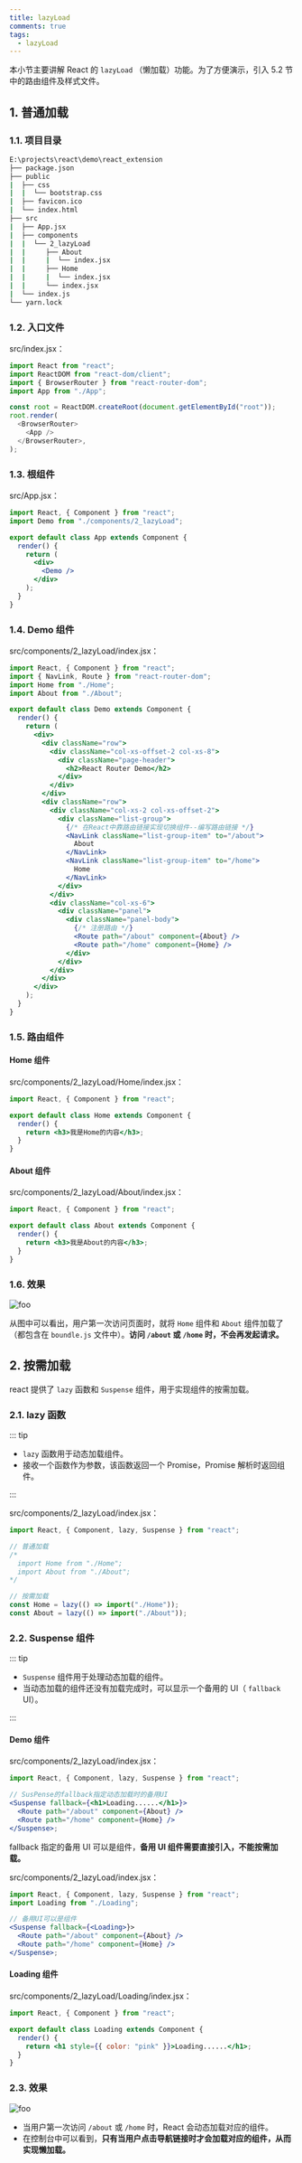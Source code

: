 ```yaml
---
title: lazyLoad
comments: true
tags:
  - lazyLoad
---
```


本小节主要讲解 React 的 `lazyLoad` （懒加载）功能。为了方便演示，引入 5.2 节中的路由组件及样式文件。

## 1. 普通加载

### 1.1. 项目目录

```sh
E:\projects\react\demo\react_extension
├── package.json
├── public
|  ├── css
|  |  └── bootstrap.css
|  ├── favicon.ico
|  └── index.html
├── src
|  ├── App.jsx
|  ├── components
|  |  └── 2_lazyLoad
|  |     ├── About
|  |     |  └── index.jsx
|  |     ├── Home
|  |     |  └── index.jsx
|  |     └── index.jsx
|  └── index.js
└── yarn.lock
```

### 1.2. 入口文件

src/index.jsx：

```js
import React from "react";
import ReactDOM from "react-dom/client";
import { BrowserRouter } from "react-router-dom";
import App from "./App";

const root = ReactDOM.createRoot(document.getElementById("root"));
root.render(
  <BrowserRouter>
    <App />
  </BrowserRouter>,
);
```

### 1.3. 根组件

src/App.jsx：

```jsx
import React, { Component } from "react";
import Demo from "./components/2_lazyLoad";

export default class App extends Component {
  render() {
    return (
      <div>
        <Demo />
      </div>
    );
  }
}
```

### 1.4. Demo 组件

src/components/2_lazyLoad/index.jsx：

```jsx
import React, { Component } from "react";
import { NavLink, Route } from "react-router-dom";
import Home from "./Home";
import About from "./About";

export default class Demo extends Component {
  render() {
    return (
      <div>
        <div className="row">
          <div className="col-xs-offset-2 col-xs-8">
            <div className="page-header">
              <h2>React Router Demo</h2>
            </div>
          </div>
        </div>
        <div className="row">
          <div className="col-xs-2 col-xs-offset-2">
            <div className="list-group">
              {/* 在React中靠路由链接实现切换组件--编写路由链接 */}
              <NavLink className="list-group-item" to="/about">
                About
              </NavLink>
              <NavLink className="list-group-item" to="/home">
                Home
              </NavLink>
            </div>
          </div>
          <div className="col-xs-6">
            <div className="panel">
              <div className="panel-body">
                {/* 注册路由 */}
                <Route path="/about" component={About} />
                <Route path="/home" component={Home} />
              </div>
            </div>
          </div>
        </div>
      </div>
    );
  }
}
```

### 1.5. 路由组件

#### Home 组件

src/components/2_lazyLoad/Home/index.jsx：

```jsx
import React, { Component } from "react";

export default class Home extends Component {
  render() {
    return <h3>我是Home的内容</h3>;
  }
}
```

#### About 组件

src/components/2_lazyLoad/About/index.jsx：

```jsx
import React, { Component } from "react";

export default class About extends Component {
  render() {
    return <h3>我是About的内容</h3>;
  }
}
```

### 1.6. 效果

<img class="zoomable" :src="$withBase('/images/screenshot/react/8/2/1.gif')" alt="foo">

从图中可以看出，用户第一次访问页面时，就将 `Home` 组件和 `About` 组件加载了（都包含在 `boundle.js` 文件中）。**访问 `/about` 或 `/home` 时，不会再发起请求。**

## 2. 按需加载

react 提供了 `lazy` 函数和 `Suspense` 组件，用于实现组件的按需加载。

### 2.1. lazy 函数

::: tip

- `lazy` 函数用于动态加载组件。
- 接收一个函数作为参数，该函数返回一个 Promise，Promise 解析时返回组件。

:::

src/components/2_lazyLoad/index.jsx：

```jsx
import React, { Component, lazy, Suspense } from "react";

// 普通加载
/* 
  import Home from "./Home";
  import About from "./About"; 
*/

// 按需加载
const Home = lazy(() => import("./Home"));
const About = lazy(() => import("./About"));
```

### 2.2. Suspense 组件

::: tip

- `Suspense` 组件用于处理动态加载的组件。
- 当动态加载的组件还没有加载完成时，可以显示一个备用的 UI（ `fallback` UI）。

:::

#### Demo 组件

src/components/2_lazyLoad/index.jsx：

```jsx
import React, { Component, lazy, Suspense } from "react";

// SusPense的fallback指定动态加载时的备用UI
<Suspense fallback={<h1>Loading......</h1>}>
  <Route path="/about" component={About} />
  <Route path="/home" component={Home} />
</Suspense>;
```

fallback 指定的备用 UI 可以是组件，**备用 UI 组件需要直接引入，不能按需加载。**

src/components/2_lazyLoad/index.jsx：

```jsx
import React, { Component, lazy, Suspense } from "react";
import Loading from "./Loading";

// 备用UI可以是组件
<Suspense fallback={<Loading>}>
  <Route path="/about" component={About} />
  <Route path="/home" component={Home} />
</Suspense>;
```

#### Loading 组件

src/components/2_lazyLoad/Loading/index.jsx：

```jsx
import React, { Component } from "react";

export default class Loading extends Component {
  render() {
    return <h1 style={{ color: "pink" }}>Loading......</h1>;
  }
}
```

### 2.3. 效果

<img class="zoomable" :src="$withBase('/images/screenshot/react/8/2/2.gif')" alt="foo">

- 当用户第一次访问 `/about` 或 `/home` 时，React 会动态加载对应的组件。
- 在控制台中可以看到，**只有当用户点击导航链接时才会加载对应的组件，从而实现懒加载。**
